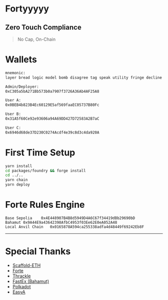 # Fortyyyyy 
## Zero Touch Compliance
> No Cap, On-Chain

# Wallets

```txt
mnemonic:
layer bread logic model bomb disagree tag speak utility fringe decline regular

Admin/Deployer:
0xC305a5bA271Bb573b0a7907f3726A36Ab4AF25A8

User A:
0x0BEB4b823B4Ec60129E5af569faaEC05737B80Fc

User B:
0x31A5f60Ce92e93606a94A69DD427D72583A2B7aC

User C:
0x6946d68de37D230C0274Acdf4e39c8d3c4da920A
```

# First Time Setup

```bash
yarn install
cd packages/foundry && forge install
cd ../..
yarn chain
yarn deploy
```

# Forte Rules Engine

```
Base Sepolia	0x4E448907B4B8d5949D4A6C67f34419dBb29690bD
Bahamut	0x9A44E9a43642398AfbC4953f03Ee62E0eA052A48
Local Anvil Chain	0x0165878A594ca255338adfa4d48449f69242Eb8F
```

  
---
# Special Thanks
<ul>
<li><a href="https://scaffoldeth.io">Scaffold-ETH</a></li>
<li><a href="https://forte.io">Forte</a></li>
<li><a href="https://www.thrackle.io/">Thrackle</a></li>
<li><a href="https://bahamut.io">FastEx (Bahamut)</a></li>
<li><a href="https://polkadot.com/">Polkadot</a></li>
<li><a href="https://www.easya.io/">EasyA</a></li>
</ul>